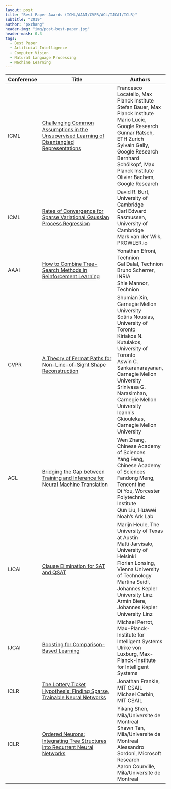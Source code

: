 ```yaml
---
layout: post
title: "Best Paper Awards (ICML/AAAI/CVPR/ACL/IJCAI/ICLR)"
subtitle: "2019"
author: "pxzhang"
header-img: "img/post-best-paper.jpg"
header-mask: 0.3
tags:
  - Best Paper
  - Artificial Intelligence
  - Computer Vision
  - Natural Language Processing
  - Machine Learning
---
```


<style>
.table {
	font-size:12px;
}
table td {
	vertical-align: middle;
}
table th:nth-of-type(2) {
    width: 240px;
}

</style>

| Conference | Title | Authors |
| --- | --- | --- |
| ICML | [Challenging Common Assumptions in the Unsupervised Learning of Disentangled Representations](https://arxiv.org/pdf/1811.12359.pdf) | Francesco Locatello, Max Planck Institute<br>Stefan Bauer, Max Planck Institute<br>Mario Lucic, Google Research<br>Gunnar Rätsch, ETH Zurich<br>Sylvain Gelly, Google Research<br>Bernhard Schölkopf, Max Planck Institute<br>Olivier Bachem, Google Research |
| ICML | [Rates of Convergence for Sparse Variational Gaussian Process Regression](https://arxiv.org/pdf/1903.03571.pdf) | David R. Burt, University of Cambridge<br>Carl Edward Rasmussen, University of Cambridge<br>Mark van der Wilk, PROWLER.io |
| AAAI | [How to Combine Tree-Search Methods in Reinforcement Learning](https://arxiv.org/pdf/1809.01843.pdf) | Yonathan Efroni, Technion<br>Gal Dalal, Technion<br>Bruno Scherrer, INRIA<br>Shie Mannor, Technion |
| CVPR | [A Theory of Fermat Paths for Non-Line-of-Sight Shape Reconstruction](https://www.ri.cmu.edu/wp-content/uploads/2019/05/cvpr2019.pdf) | Shumian Xin, Carnegie Mellon University<br>Sotiris Nousias, University of Toronto<br>Kiriakos N. Kutulakos, University of Toronto<br>Aswin C. Sankaranarayanan, Carnegie Mellon University<br>Srinivasa G. Narasimhan, Carnegie Mellon University<br>Ioannis Gkioulekas, Carnegie Mellon University |
| ACL | [Bridging the Gap between Training and Inference for Neural Machine Translation](https://www.aclweb.org/anthology/P19-1426) | Wen Zhang, Chinese Academy of Sciences<br>Yang Feng, Chinese Academy of Sciences<br>Fandong Meng, Tencent Inc<br>Di You, Worcester Polytechnic Institute<br>Qun Liu, Huawei Noah’s Ark Lab |
| IJCAI | [Clause Elimination for SAT and QSAT](https://jair.org/index.php/jair/article/view/10942/26071) | Marijn Heule, The University of Texas at Austin<br>Matti Jarvisalo, University of Helsinki<br>Florian Lonsing, Vienna University of Technology<br>Martina Seidl, Johannes Kepler University Linz<br>Armin Biere, Johannes Kepler University Linz |
| IJCAI | [Boosting for Comparison-Based Learning](https://www.ijcai.org/proceedings/2019/0255.pdf) | Michael Perrot, Max-Planck-Institute for Intelligent Systems<br>Ulrike von Luxburg, Max-Planck-Institute for Intelligent Systems |
| ICLR | [The Lottery Ticket Hypothesis: Finding Sparse, Trainable Neural Networks](https://openreview.net/pdf?id=rJl-b3RcF7) | Jonathan Frankle, MIT CSAIL<br>Michael Carbin, MIT CSAIL |
| ICLR | [Ordered Neurons: Integrating Tree Structures into Recurrent Neural Networks](https://www.ijcai.org/proceedings/2019/0255.pdf) | Yikang Shen, Mila/Universite de Montreal<br>Shawn Tan, Mila/Universite de Montreal<br>Alessandro Sordoni, Microsoft Research<br>Aaron Courville, Mila/Universite de Montreal |
